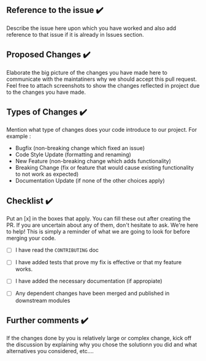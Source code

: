 ## Reference to the issue ✔️

Describe the issue here upon which you have worked and also add reference to that issue if it is already in Issues section.

## Proposed Changes ✔️

Elaborate the big picture of the changes you have made here to communicate with the maintatiners why we should accept this pull request. Feel free to attach screenshots to show the changes reflected in project due to the changes you have made.

## Types of Changes ✔️

Mention what type of changes does your code introduce to our project. 
For example : 
- Bugfix (non-breaking change which fixed an issue)
- Code Style Update (formatting and renaming)
- New Feature (non-breaking change which adds   functionality)
- Breaking Change (fix or feature that would cause existing functionality to not work as expected)
- Documentation Update (if none of the other choices apply)

## Checklist ✔️

Put an [x] in the boxes that apply. You can fill these out after creating the PR. If you are uncertain about any of them, don't hesitate to ask. We're here to help! This is simply a reminder of what we are going to look for before merging your code.
- [ ] I have read the `CONTRIBUTING` doc
- [ ] I have added tests that prove my fix is effective or that my feature works.
- [ ] I have added the necessary documentation (if appropiate)
- [ ] Any dependent changes have been merged and published in downstream modules


## Further comments ✔️

If the changes done by you is relatively large or complex change, kick off the discussion by explaining why you chose the solutionn you did and what alternatives you considered, etc....